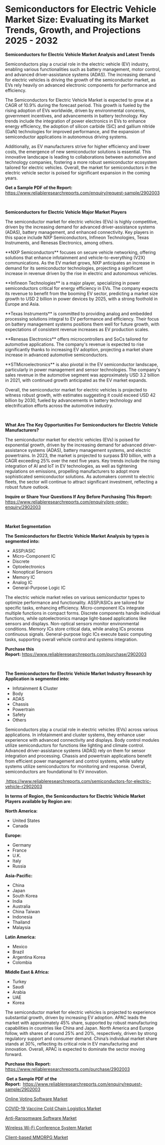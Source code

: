<p><h1>Semiconductors for Electric Vehicle Market Size: Evaluating its Market Trends, Growth, and Projections 2025 - 2032</h1></p><p><strong>Semiconductors for Electric Vehicle Market Analysis and Latest Trends</strong></p>
<p><p>Semiconductors play a crucial role in the electric vehicle (EV) industry, enabling various functionalities such as battery management, motor control, and advanced driver-assistance systems (ADAS). The increasing demand for electric vehicles is driving the growth of the semiconductor market, as EVs rely heavily on advanced electronic components for performance and efficiency. </p><p>The Semiconductors for Electric Vehicle Market is expected to grow at a CAGR of 10.9% during the forecast period. This growth is fueled by the rising adoption of EVs worldwide, driven by environmental concerns, government incentives, and advancements in battery technology. Key trends include the integration of power electronics in EVs to enhance energy efficiency, the adoption of silicon carbide (SiC) and gallium nitride (GaN) technologies for improved performance, and the expansion of semiconductor applications in autonomous driving systems.</p><p>Additionally, as EV manufacturers strive for higher efficiency and lower costs, the emergence of new semiconductor solutions is essential. This innovative landscape is leading to collaborations between automotive and technology companies, fostering a more robust semiconductor ecosystem tailored for electric vehicles. Overall, the market for semiconductors in the electric vehicle sector is poised for significant expansion in the coming years.</p></p>
<p><strong>Get a Sample PDF of the Report:&nbsp;</strong> <a href="https://www.reliableresearchreports.com/enquiry/request-sample/2902003?utm_campaign=28&utm_medium=2&utm_source=Github&utm_content=ia&utm_term=11032025&utm_id=semiconductors-for-electric-vehicle">https://www.reliableresearchreports.com/enquiry/request-sample/2902003</a></p>
<p>&nbsp;</p>
<p><strong>Semiconductors for Electric Vehicle Major Market Players</strong></p>
<p><p>The semiconductor market for electric vehicles (EVs) is highly competitive, driven by the increasing demand for advanced driver-assistance systems (ADAS), battery management, and enhanced connectivity. Key players in this space include NXP Semiconductors, Infineon Technologies, Texas Instruments, and Renesas Electronics, among others.</p><p>**NXP Semiconductors** focuses on secure vehicle networking, offering solutions that enhance infotainment and vehicle-to-everything (V2X) communications. As the EV market grows, NXP anticipates an increase in demand for its semiconductor technologies, projecting a significant increase in revenue driven by the rise in electric and autonomous vehicles.</p><p>**Infineon Technologies** is a major player, specializing in power semiconductors critical for energy efficiency in EVs. The company expects its revenue to benefit from the booming EV sector, predicting a market size growth to USD 2 billion in power devices by 2025, with a strong foothold in Europe and Asia.</p><p>**Texas Instruments** is committed to providing analog and embedded processing solutions integral to EV performance and efficiency. Their focus on battery management systems positions them well for future growth, with expectations of consistent revenue increases as EV production scales.</p><p>**Renesas Electronics** offers microcontrollers and SoCs tailored for automotive applications. The company's revenue is expected to rise significantly thanks to increasing EV adoption, projecting a market share increase in advanced automotive semiconductors.</p><p>**STMicroelectronics** is also pivotal in the EV semiconductor landscape, particularly in power management and sensor technologies. The company's sales revenue in the automotive segment was approximately USD 3.2 billion in 2021, with continued growth anticipated as the EV market expands.</p><p>Overall, the semiconductor market for electric vehicles is projected to witness robust growth, with estimates suggesting it could exceed USD 42 billion by 2030, fueled by advancements in battery technology and electrification efforts across the automotive industry.</p></p>
<p>&nbsp;</p>
<p><strong>What Are The Key Opportunities For Semiconductors for Electric Vehicle Manufacturers?</strong></p>
<p><p>The semiconductor market for electric vehicles (EVs) is poised for exponential growth, driven by the increasing demand for advanced driver-assistance systems (ADAS), battery management systems, and electric powertrains. In 2023, the market is projected to surpass $10 billion, with a CAGR exceeding 25% over the next five years. Key trends include the rising integration of AI and IoT in EV technologies, as well as tightening regulations on emissions, propelling manufacturers to adopt more sophisticated semiconductor solutions. As automakers commit to electric fleets, the sector will continue to attract significant investment, reflecting a robust future outlook.</p></p>
<p><strong>Inquire or Share Your Questions If Any Before Purchasing This Report:</strong> <a href="https://www.reliableresearchreports.com/enquiry/pre-order-enquiry/2902003?utm_campaign=28&utm_medium=2&utm_source=Github&utm_content=ia&utm_term=11032025&utm_id=semiconductors-for-electric-vehicle">https://www.reliableresearchreports.com/enquiry/pre-order-enquiry/2902003</a></p>
<p>&nbsp;</p>
<p><strong>Market Segmentation</strong></p>
<p><strong>The Semiconductors for Electric Vehicle Market Analysis by types is segmented into:</strong></p>
<p><ul><li>ASSP/ASIC</li><li>Micro-Component IC</li><li>Discrete</li><li>Optoelectronics</li><li>Nonoptical Sensors</li><li>Memory IC</li><li>Analog IC</li><li>General-Purpose Logic IC</li></ul></p>
<p><p>The electric vehicle market relies on various semiconductor types to optimize performance and functionality. ASSP/ASICs are tailored for specific tasks, enhancing efficiency. Micro-component ICs integrate multiple functions in compact forms. Discrete components handle individual functions, while optoelectronics manage light-based applications like sensors and displays. Non-optical sensors monitor environmental conditions. Memory ICs store critical data, while analog ICs process continuous signals. General-purpose logic ICs execute basic computing tasks, supporting overall vehicle control and systems integration.</p></p>
<p><strong>Purchase this Report:&nbsp;</strong><a href="https://www.reliableresearchreports.com/purchase/2902003?utm_campaign=28&utm_medium=2&utm_source=Github&utm_content=ia&utm_term=11032025&utm_id=semiconductors-for-electric-vehicle">https://www.reliableresearchreports.com/purchase/2902003</a></p>
<p>&nbsp;</p>
<p><strong>The Semiconductors for Electric Vehicle Market Industry Research by Application is segmented into:</strong></p>
<p><ul><li>Infotainment & Cluster</li><li>Body</li><li>ADAS</li><li>Chassis</li><li>Powertrain</li><li>Safety</li><li>Others</li></ul></p>
<p><p>Semiconductors play a crucial role in electric vehicles (EVs) across various applications. In infotainment and cluster systems, they enhance user experience with advanced connectivity and displays. Body control modules utilize semiconductors for functions like lighting and climate control. Advanced driver-assistance systems (ADAS) rely on them for sensor integration and processing. Chassis and powertrain applications benefit from efficient power management and control systems, while safety systems utilize semiconductors for monitoring and response. Overall, semiconductors are foundational to EV innovation.</p></p>
<p><a href="https://www.reliableresearchreports.com/semiconductors-for-electric-vehicle-r2902003?utm_campaign=28&utm_medium=2&utm_source=Github&utm_content=ia&utm_term=11032025&utm_id=semiconductors-for-electric-vehicle">&nbsp;https://www.reliableresearchreports.com/semiconductors-for-electric-vehicle-r2902003</a></p>
<p><strong>In terms of Region, the Semiconductors for Electric Vehicle Market Players available by Region are:</strong></p>
<p>
    <p> <strong> North America: </strong>
        <ul>
            <li>United States</li>
            <li>Canada</li>
        </ul>
        </p> 
    <p> <strong> Europe: </strong>
        <ul>
            <li>Germany</li>
            <li>France</li>
            <li>U.K.</li>
            <li>Italy</li>
            <li>Russia</li>
        </ul>
        </p> 
    <p> <strong> Asia-Pacific: </strong>
        <ul>
            <li>China</li>
            <li>Japan</li>
            <li>South Korea</li>
            <li>India</li>
            <li>Australia</li>
            <li>China Taiwan</li>
            <li>Indonesia</li>
            <li>Thailand</li>
            <li>Malaysia</li>
        </ul>
        </p> 
    <p> <strong> Latin America: </strong>
        <ul>
            <li>Mexico</li>
            <li>Brazil</li>
            <li>Argentina Korea</li>
            <li>Colombia</li>
        </ul>
        </p> 
    <p> <strong> Middle East & Africa: </strong>
        <ul>
            <li>Turkey</li>
            <li>Saudi</li>
            <li>Arabia</li>
            <li>UAE</li>
            <li>Korea</li>
        </ul>
    </p>
    </p>
<p><p>The semiconductor market for electric vehicles is projected to experience substantial growth, driven by increasing EV adoption. APAC leads the market with approximately 45% share, supported by robust manufacturing capabilities in countries like China and Japan. North America and Europe follow, with shares of around 25% and 20%, respectively, driven by strong regulatory support and consumer demand. China’s individual market share stands at 30%, reflecting its critical role in EV manufacturing and innovation. Overall, APAC is expected to dominate the sector moving forward.</p></p>
<p><strong>Purchase this Report: </strong><a href="https://www.reliableresearchreports.com/purchase/2902003?utm_campaign=28&utm_medium=2&utm_source=Github&utm_content=ia&utm_term=11032025&utm_id=semiconductors-for-electric-vehicle">https://www.reliableresearchreports.com/purchase/2902003</a></p>
<p>&nbsp;<strong>Get a Sample PDF of the Report:&nbsp;&nbsp;</strong><a href="https://www.reliableresearchreports.com/enquiry/request-sample/2902003?utm_campaign=28&utm_medium=2&utm_source=Github&utm_content=ia&utm_term=11032025&utm_id=semiconductors-for-electric-vehicle">https://www.reliableresearchreports.com/enquiry/request-sample/2902003</a></p>
<p><strong></strong></p>
<p><p><a href="https://github.com/bibzmuiko/Market-Research-Report-List-1/blob/main/online-voting-software-market.md?utm_campaign=28&utm_medium=2&utm_source=Github&utm_content=ia&utm_term=11032025&utm_id=semiconductors-for-electric-vehicle">Online Voting Software Market</a></p><p><a href="https://github.com/akalaihaude/Market-Research-Report-List-1/blob/main/covid-19-vaccine-cold-chain-logistics-market.md?utm_campaign=28&utm_medium=2&utm_source=Github&utm_content=ia&utm_term=11032025&utm_id=semiconductors-for-electric-vehicle">COVID-19 Vaccine Cold Chain Logistics Market</a></p><p><a href="https://github.com/linnuripat/Market-Research-Report-List-1/blob/main/anti-ransomware-software-market.md?utm_campaign=28&utm_medium=2&utm_source=Github&utm_content=ia&utm_term=11032025&utm_id=semiconductors-for-electric-vehicle">Anti-Ransomware Software Market</a></p><p><a href="https://github.com/larotnanonhx/Market-Research-Report-List-1/blob/main/wireless-wi-fi-conference-system-market.md?utm_campaign=28&utm_medium=2&utm_source=Github&utm_content=ia&utm_term=11032025&utm_id=semiconductors-for-electric-vehicle">Wireless Wi-Fi Conference System Market</a></p><p><a href="https://github.com/akalaihaude/Market-Research-Report-List-1/blob/main/client-based-mmorpg-market.md?utm_campaign=28&utm_medium=2&utm_source=Github&utm_content=ia&utm_term=11032025&utm_id=semiconductors-for-electric-vehicle">Client-based MMORPG Market</a></p></p>